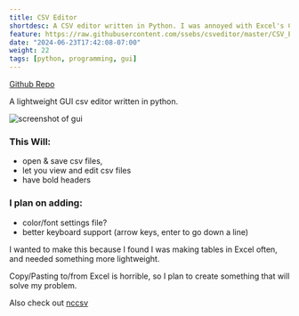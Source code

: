 ```yaml
---
title: CSV Editor
shortdesc: A CSV editor written in Python. I was annoyed with Excel's Copy/Paste features, so I made something that worked for me.
feature: https://raw.githubusercontent.com/ssebs/csveditor/master/CSV_Editor.PNG?raw=true
date: "2024-06-23T17:42:08-07:00"
weight: 22
tags: [python, programming, gui]
---
```

[Github Repo](https://github.com/ssebs/csveditor)

A lightweight GUI csv editor written in python. 

![screenshot of gui](https://raw.githubusercontent.com/ssebs/csveditor/master/CSV_Editor.PNG?raw=true)

### This Will: 
* open & save csv files, 
* let you view and edit csv files
* have bold headers

### I plan on adding:
* color/font settings file?
* better keyboard support (arrow keys, enter to go down a line)

I wanted to make this because I found I was making tables in Excel often, and needed something more lightweight.

Copy/Pasting to/from Excel is horrible, so I plan to create something that will solve my problem.

Also check out [nccsv](./projects/nccsv)